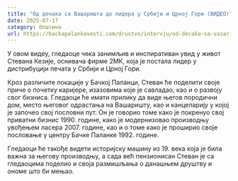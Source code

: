 ```yaml
---
title: "Од дечака са Вашаришта до лидера у Србији и Црној Гори (ВИДЕО)"
date: 2025-07-17
category: Општина
url: https://backapalankavesti.com/drustvo/intervju/od-decaka-sa-vasarista-do-lidera-u-srbiji-i-crnoj-gori-video/
---
```


У овом видеу, гледаоце чека занимљив и инспиративан увид у живот Стевана Кезије, оснивача фирме 2МК, која је постала лидер у дистрибуцији печата у Србији и Црној Гори.

Кроз различите локације у Бачкој Паланци, Стеван ће поделити своје приче о почетку каријере, изазовима које је савладао, као и о развоју свог бизниса. Гледаоци ће имати прилику да виде његов породични дом, место његовог одрастања на Вашаришту, као и канцеларију у којој је започео свој пословни пут. Он је говорио томе како је покренуо свој приватни бизнис 1990. године, како је модернизовао производњу увођењем ласера 2007. године, као и о томе како је проширио своје пословање у центру Бачке Паланке 1992. године.

Гледаоци ће такође видети историјску машину из 19. века која је била важна за његову производњу, а сада већ пензионисан Стеван је са гледаоцима поделио и своја размишљања о данашњем друштву и ономе што би мењао.

